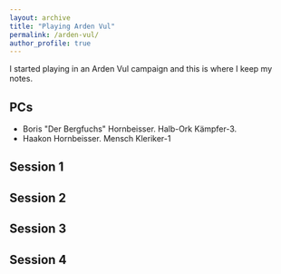 ```yaml
---
layout: archive
title: "Playing Arden Vul"
permalink: /arden-vul/
author_profile: true
---
```


I started playing in an Arden Vul campaign and this is where I keep my notes.


## PCs

- Boris "Der Bergfuchs" Hornbeisser. Halb-Ork Kämpfer-3.
- Haakon Hornbeisser. Mensch Kleriker-1

## Session 1


## Session 2

## Session 3

## Session 4

